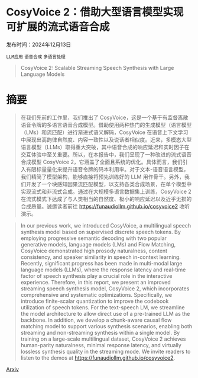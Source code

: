# CosyVoice 2：借助大型语言模型实现可扩展的流式语音合成

发布时间：2024年12月13日

`LLM应用` `语音合成` `多语言处理`

> CosyVoice 2: Scalable Streaming Speech Synthesis with Large Language Models

# 摘要

> 在我们先前的工作里，我们推出了 CosyVoice，这是一个基于有监督离散语音令牌的多语言语音合成模型。借助使用两种热门的生成模型（语言模型（LMs）和流匹配）进行渐进式语义解码，CosyVoice 在语音上下文学习中展现出高韵律自然度、内容一致性以及说话者相似度。近来，多模态大型语言模型（LLMs）取得重大突破，其中语音合成的响应延迟和实时因子在交互体验中至关重要。所以，在本报告中，我们呈现了一种改进的流式语音合成模型 CosyVoice 2，它涵盖了全面且系统的优化。具体而言，我们引入有限标量量化来提升语音令牌的码本利用率。对于文本-语音语言模型，我们精简了模型架构，能够直接将预先训练好的 LLM 用作骨干。另外，我们开发了一个块感知因果流匹配模型，以支持各类合成场景，在单个模型中实现流式和非流式合成。通过在大规模多语言数据集上训练，CosyVoice 2 在流式模式下达成了与人类相当的自然度、极小的响应延迟以及近乎无损的合成质量。诚邀读者前往 https://funaudiollm.github.io/cosyvoice2 收听演示。

> In our previous work, we introduced CosyVoice, a multilingual speech synthesis model based on supervised discrete speech tokens. By employing progressive semantic decoding with two popular generative models, language models (LMs) and Flow Matching, CosyVoice demonstrated high prosody naturalness, content consistency, and speaker similarity in speech in-context learning. Recently, significant progress has been made in multi-modal large language models (LLMs), where the response latency and real-time factor of speech synthesis play a crucial role in the interactive experience. Therefore, in this report, we present an improved streaming speech synthesis model, CosyVoice 2, which incorporates comprehensive and systematic optimizations. Specifically, we introduce finite-scalar quantization to improve the codebook utilization of speech tokens. For the text-speech LM, we streamline the model architecture to allow direct use of a pre-trained LLM as the backbone. In addition, we develop a chunk-aware causal flow matching model to support various synthesis scenarios, enabling both streaming and non-streaming synthesis within a single model. By training on a large-scale multilingual dataset, CosyVoice 2 achieves human-parity naturalness, minimal response latency, and virtually lossless synthesis quality in the streaming mode. We invite readers to listen to the demos at https://funaudiollm.github.io/cosyvoice2.

[Arxiv](https://arxiv.org/abs/2412.10117)